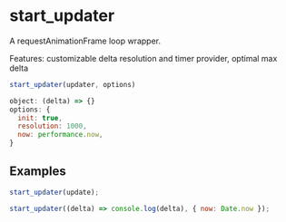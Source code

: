 # start_updater

A requestAnimationFrame loop wrapper.

Features: customizable delta resolution and timer provider, optimal max delta

```js
start_updater(updater, options)
```

```js
object: (delta) => {}
options: {
  init: true,
  resolution: 1000,
  now: performance.now,
}
```

## Examples

```js
start_updater(update);
```

```js
start_updater((delta) => console.log(delta), { now: Date.now });
```
